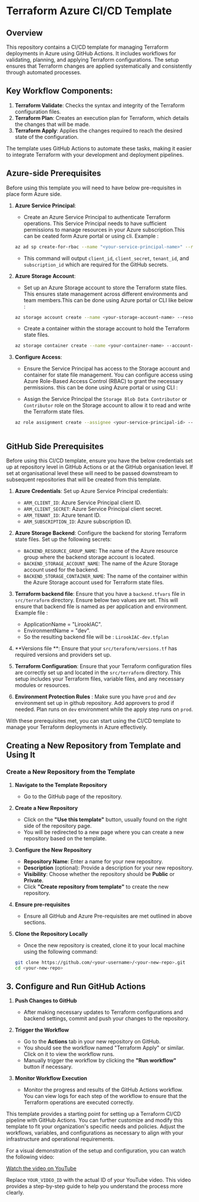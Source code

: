 # Terraform Azure CI/CD Template

## Overview

This repository contains a CI/CD template for managing Terraform deployments in Azure using GitHub Actions. It includes workflows for validating, planning, and applying Terraform configurations. The setup ensures that Terraform changes are applied systematically and consistently through automated processes.

## Key Workflow Components:

1. **Terraform Validate**: Checks the syntax and integrity of the Terraform configuration files.
2. **Terraform Plan**: Creates an execution plan for Terraform, which details the changes that will be made.
3. **Terraform Apply**: Applies the changes required to reach the desired state of the configuration.

The template uses GitHub Actions to automate these tasks, making it easier to integrate Terraform with your development and deployment pipelines.

## Azure-side Prerequisites
Before using this template you will need to have below pre-requisites in place form Azure side.

1. **Azure Service Principal**:
   - Create an Azure Service Principal to authenticate Terraform operations. This Service Principal needs to have sufficient permissions to manage resources in your Azure subscription.This can be ceated form Azure portal or using cli. Example : 

   ```sh
   az ad sp create-for-rbac --name "<your-service-principal-name>" --role Contributor --scopes /subscriptions/<your-subscription-id>
   ```
   - This command will output `client_id`, `client_secret`, `tenant_id`, and `subscription_id` which are required for the GitHub secrets.

2. **Azure Storage Account**:
   - Set up an Azure Storage account to store the Terraform state files. This ensures state management across different environments and team members.This can be done using Azure portal or CLI like below : 

   ```sh
   az storage account create --name <your-storage-account-name> --resource-group <your-resource-group> --location <location> --sku Standard_LRS
   ```
   - Create a container within the storage account to hold the Terraform state files.
   ```sh
   az storage container create --name <your-container-name> --account-name <your-storage-account-name>
   ```
3. **Configure Access**:
   - Ensure the Service Principal has access to the Storage account and container for state file management. You can configure access using Azure Role-Based Access Control (RBAC) to grant the necessary permissions. this can be done using Azure portal or using CLI : 

   - Assign the Service Principal the `Storage Blob Data Contributor` or `Contributor` role on the Storage account to allow it to read and write the Terraform state files.

   ```sh
   az role assignment create --assignee <your-service-principal-id> --role "Storage Blob Data Contributor" --scope /subscriptions/<your-subscription-id>/resourceGroups/<your-resource-group>/providers/Microsoft.Storage/storageAccounts/<your-storage-account-name>



## GitHub Side Prerequisites

Before using this CI/CD template, ensure you have the below credentials set up at repository level in GitHub Actions or at the GitHub organisation level. If set at organisational level these will need to be passed downstream to subsequent repositories that will be created from this template.

1. **Azure Credentials**: Set up Azure Service Principal credentials:
   - `ARM_CLIENT_ID`: Azure Service Principal client ID.
   - `ARM_CLIENT_SECRET`: Azure Service Principal client secret.
   - `ARM_TENANT_ID`: Azure tenant ID.
   - `ARM_SUBSCRIPTION_ID`: Azure subscription ID.

2. **Azure Storage Backend**: Configure the backend for storing Terraform state files. Set up the following secrets:
   - `BACKEND_RESOURCE_GROUP_NAME`: The name of the Azure resource group where the backend storage account is located.
   - `BACKEND_STORAGE_ACCOUNT_NAME`: The name of the Azure Storage account used for the backend.
   - `BACKEND_STORAGE_CONTAINER_NAME`: The name of the container within the Azure Storage account used for Terraform state files.

3. **Terraform backend file**: Ensure that you have a `backend.tfvars` file in `src/terraform` directory. Ensure below two values are set. This will ensure that backend file is named as per application and environment. Example file : 
   - ApplicationName = "LirookIAC".
   - EnvironmentName = "dev".
   - So the resulting backend file will be : `LirookIAC-dev.tfplan`

5.  **Versions file **: Ensure that your `src/teraform/versions.tf` has required versions and providers set up.

6.  **Terraform Configuration**: Ensure that your Terraform configuration files are correctly set up and located in the `src/terraform` directory. This setup includes your Terraform files, variable files, and any necessary modules or resources.
   
7.  **Environment Protection Rules** : Make sure you have `prod` and `dev` environment set up in github repository. Add approvers to prod if needed. Plan runs on `dev` environment while the apply step runs on `prod`.

With these prerequisites met, you can start using the CI/CD template to manage your Terraform deployments in Azure effectively.


## Creating a New Repository from Template and Using It

###  Create a New Repository from the Template

1. **Navigate to the Template Repository**
   - Go to the GitHub page of the repository.

2. **Create a New Repository**
   - Click on the **"Use this template"** button, usually found on the right side of the repository page.
   - You will be redirected to a new page where you can create a new repository based on the template.

3. **Configure the New Repository**
   - **Repository Name**: Enter a name for your new repository.
   - **Description** (optional): Provide a description for your new repository.
   - **Visibility**: Choose whether the repository should be **Public** or **Private**.
   - Click **"Create repository from template"** to create the new repository.
  
4. **Ensure pre-requisites**
   - Ensure all GitHub and Azure Pre-requisites are met outlined in above sections.


5. **Clone the Repository Locally**
   - Once the new repository is created, clone it to your local machine using the following command:

   ```sh
   git clone https://github.com/<your-username>/<your-new-repo>.git
   cd <your-new-repo>
   ```
## 3. Configure and Run GitHub Actions

1. **Push Changes to GitHub**
   - After making necessary updates to Terraform configurations and backend settings, commit and push your changes to the repository.

2. **Trigger the Workflow**
   - Go to the **Actions** tab in your new repository on GitHub.
   - You should see the workflow named "Terraform Apply" or similar. Click on it to view the workflow runs.
   - Manually trigger the workflow by clicking the **"Run workflow"** button if necessary.

3. **Monitor Workflow Execution**
   - Monitor the progress and results of the GitHub Actions workflow. You can view logs for each step of the workflow to ensure that the Terraform operations are executed correctly.

This template provides a starting point for setting up a Terraform CI/CD pipeline with GitHub Actions. You can further customize and modify this template to fit your organization's specific needs and policies. Adjust the workflows, variables, and configurations as necessary to align with your infrastructure and operational requirements.

For a visual demonstration of the setup and configuration, you can watch the following video:

[Watch the video on YouTube](https://www.youtube.com/watch?v=YOUR_VIDEO_ID)

Replace `YOUR_VIDEO_ID` with the actual ID of your YouTube video. This video provides a step-by-step guide to help you understand the process more clearly.

